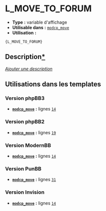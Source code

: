 # L_MOVE_TO_FORUM
* __Type__ __:__ variable d'affichage
* __Utilisable dans__ __:__ [`modcp_move`](../tpl/modcp_move.md#readme)
* __Utilisation__ __:__

```smarty
{L_MOVE_TO_FORUM}
```

## Description[*](https://fa-tvars.appspot.com/var/L_MOVE_TO_FORUM)
[*Ajouter une description*](https://fa-tvars.appspot.com/var/L_MOVE_TO_FORUM)

## Utilisations dans les templates

### Version phpBB3
* __[`modcp_move`](../tpl/modcp_move.md#readme)__ __:__ lignes [`14`](../src/prosilver/modcp_move.tpl#L14)

### Version phpBB2
* __[`modcp_move`](../tpl/modcp_move.md#readme)__ __:__ lignes [`19`](../src/subsilver/modcp_move.tpl#L19)

### Version ModernBB
* __[`modcp_move`](../tpl/modcp_move.md#readme)__ __:__ lignes [`14`](../src/modernbb/modcp_move.tpl#L14)

### Version PunBB
* __[`modcp_move`](../tpl/modcp_move.md#readme)__ __:__ lignes [`31`](../src/punbb/modcp_move.tpl#L31)

### Version Invision
* __[`modcp_move`](../tpl/modcp_move.md#readme)__ __:__ lignes [`14`](../src/invision/modcp_move.tpl#L14)

